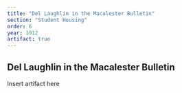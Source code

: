 ```yaml
---
title: "Del Laughlin in the Macalester Bulletin"
section: "Student Housing"
order: 6
year: 1912
artifact: true
---
```

## Del Laughlin in the Macalester Bulletin

Insert artifact here

